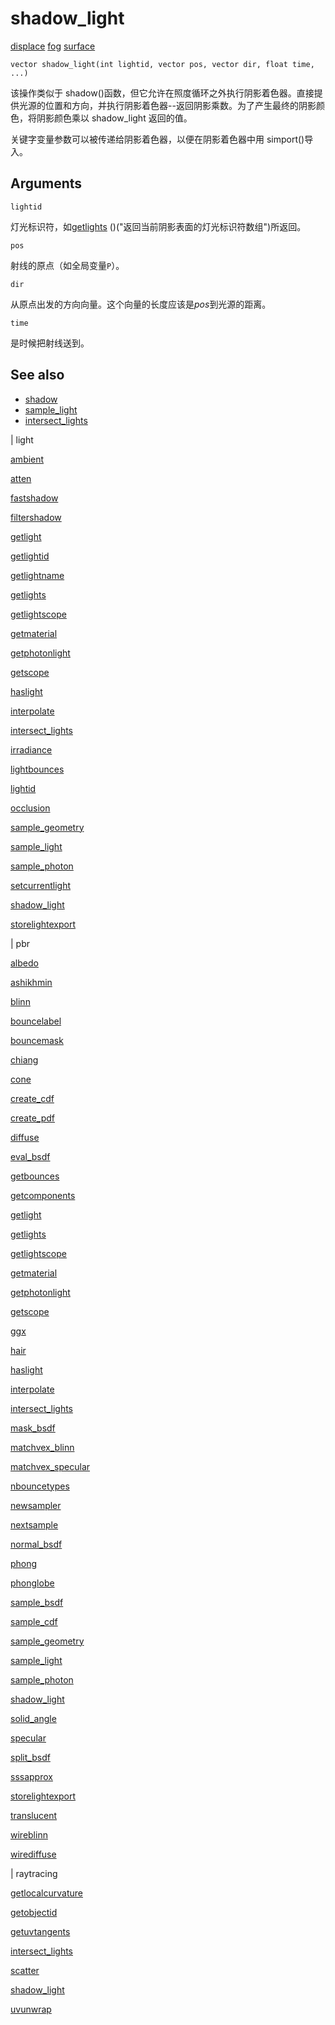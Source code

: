 # shadow_light

[displace](../contexts/displace.html)
[fog](../contexts/fog.html)
[surface](../contexts/surface.html)

`vector shadow_light(int lightid, vector pos, vector dir, float time, ...)`

该操作类似于 shadow()函数，但它允许在照度循环之外执行阴影着色器。直接提供光源的位置和方向，并执行阴影着色器--返回阴影乘数。为了产生最终的阴影颜色，将阴影颜色乘以 shadow_light 返回的值。

关键字变量参数可以被传递给阴影着色器，以便在阴影着色器中用 simport()导入。

## Arguments

`lightid`

灯光标识符，如[getlights](getlights.html) ()("返回当前阴影表面的灯光标识符数组")所返回。

`pos`

射线的原点（如全局变量`P`）。

`dir`

从原点出发的方向向量。这个向量的长度应该是*pos*到光源的距离。

`time`

是时候把射线送到。

## See also

- [shadow](shadow.html)
- [sample_light](sample_light.html)
- [intersect_lights](intersect_lights.html)

|
light

[ambient](ambient.html)

[atten](atten.html)

[fastshadow](fastshadow.html)

[filtershadow](filtershadow.html)

[getlight](getlight.html)

[getlightid](getlightid.html)

[getlightname](getlightname.html)

[getlights](getlights.html)

[getlightscope](getlightscope.html)

[getmaterial](getmaterial.html)

[getphotonlight](getphotonlight.html)

[getscope](getscope.html)

[haslight](haslight.html)

[interpolate](interpolate.html)

[intersect_lights](intersect_lights.html)

[irradiance](irradiance.html)

[lightbounces](lightbounces.html)

[lightid](lightid.html)

[occlusion](occlusion.html)

[sample_geometry](sample_geometry.html)

[sample_light](sample_light.html)

[sample_photon](sample_photon.html)

[setcurrentlight](setcurrentlight.html)

[shadow_light](shadow_light.html)

[storelightexport](storelightexport.html)

|
pbr

[albedo](albedo.html)

[ashikhmin](ashikhmin.html)

[blinn](blinn.html)

[bouncelabel](bouncelabel.html)

[bouncemask](bouncemask.html)

[chiang](chiang.html)

[cone](cone.html)

[create_cdf](create_cdf.html)

[create_pdf](create_pdf.html)

[diffuse](diffuse.html)

[eval_bsdf](eval_bsdf.html)

[getbounces](getbounces.html)

[getcomponents](getcomponents.html)

[getlight](getlight.html)

[getlights](getlights.html)

[getlightscope](getlightscope.html)

[getmaterial](getmaterial.html)

[getphotonlight](getphotonlight.html)

[getscope](getscope.html)

[ggx](ggx.html)

[hair](hair.html)

[haslight](haslight.html)

[interpolate](interpolate.html)

[intersect_lights](intersect_lights.html)

[mask_bsdf](mask_bsdf.html)

[matchvex_blinn](matchvex_blinn.html)

[matchvex_specular](matchvex_specular.html)

[nbouncetypes](nbouncetypes.html)

[newsampler](newsampler.html)

[nextsample](nextsample.html)

[normal_bsdf](normal_bsdf.html)

[phong](phong.html)

[phonglobe](phonglobe.html)

[sample_bsdf](sample_bsdf.html)

[sample_cdf](sample_cdf.html)

[sample_geometry](sample_geometry.html)

[sample_light](sample_light.html)

[sample_photon](sample_photon.html)

[shadow_light](shadow_light.html)

[solid_angle](solid_angle.html)

[specular](specular.html)

[split_bsdf](split_bsdf.html)

[sssapprox](sssapprox.html)

[storelightexport](storelightexport.html)

[translucent](translucent.html)

[wireblinn](wireblinn.html)

[wirediffuse](wirediffuse.html)

|
raytracing

[getlocalcurvature](getlocalcurvature.html)

[getobjectid](getobjectid.html)

[getuvtangents](getuvtangents.html)

[intersect_lights](intersect_lights.html)

[scatter](scatter.html)

[shadow_light](shadow_light.html)

[uvunwrap](uvunwrap.html)

